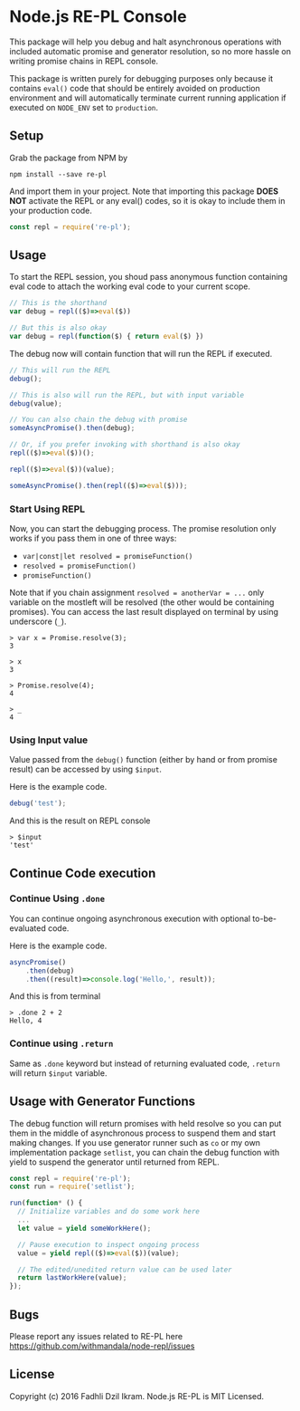 Node.js RE-PL Console
======================

This package will help you debug and halt asynchronous operations with included
automatic promise and generator resolution, so no more hassle on writing
promise chains in REPL console.

This package is written purely for debugging purposes only because it contains
`eval()` code that should be entirely avoided on production environment and
will automatically terminate current running application if executed on
`NODE_ENV` set to `production`.

## Setup

Grab the package from NPM by

```
npm install --save re-pl
```

And import them in your project. Note that importing this package **DOES NOT**
activate the REPL or any eval() codes, so it is okay to include them in your
production code.

```javascript
const repl = require('re-pl');
```

## Usage

To start the REPL session, you shoud pass anonymous function containing eval
code to attach the working eval code to your current scope.

```javascript
// This is the shorthand
var debug = repl(($)=>eval($))

// But this is also okay
var debug = repl(function($) { return eval($) })
```

The debug now will contain function that will run the REPL if executed.

```javascript
// This will run the REPL
debug();

// This is also will run the REPL, but with input variable
debug(value);

// You can also chain the debug with promise
someAsyncPromise().then(debug);

// Or, if you prefer invoking with shorthand is also okay
repl(($)=>eval($))();

repl(($)=>eval($))(value);

someAsyncPromise().then(repl(($)=>eval($)));
```

### Start Using REPL

Now, you can start the debugging process. The promise resolution only works
if you pass them in one of three ways:

- `var|const|let resolved = promiseFunction()`
- `resolved = promiseFunction()`
- `promiseFunction()`

Note that if you chain assignment `resolved = anotherVar = ...` only variable
on the mostleft will be resolved (the other would be containing promises).
You can access the last result displayed on terminal by using underscore (`_`).

```
> var x = Promise.resolve(3);
3

> x
3

> Promise.resolve(4);
4

> _
4
```

### Using Input value

Value passed from the `debug()` function (either by hand or from promise result)
can be accessed by using `$input`.

Here is the example code.

```javascript
debug('test');
```

And this is the result on REPL console

```
> $input
'test'
```

## Continue Code execution

### Continue Using `.done`

You can continue ongoing asynchronous execution with optional to-be-evaluated
code.

Here is the example code.

```javascript
asyncPromise()
    .then(debug)
    .then((result)=>console.log('Hello,', result));
```

And this is from terminal

```
> .done 2 + 2
Hello, 4
```

### Continue using `.return`

Same as `.done` keyword but instead of returning evaluated code, `.return`
will return `$input` variable.

## Usage with Generator Functions

The debug function will return promises with held resolve so you can put them
in the middle of asynchronous process to suspend them and start making changes.
If you use generator runner such as `co` or my own implementation package
`setlist`, you can chain the debug function with yield to suspend the generator
until returned from REPL.

```javascript
const repl = require('re-pl');
const run = require('setlist');

run(function* () {
  // Initialize variables and do some work here
  ...
  let value = yield someWorkHere();

  // Pause execution to inspect ongoing process
  value = yield repl(($)=>eval($))(value);

  // The edited/unedited return value can be used later
  return lastWorkHere(value);
});
```

## Bugs

Please report any issues related to RE-PL here 
<https://github.com/withmandala/node-repl/issues>

## License

Copyright (c) 2016 Fadhli Dzil Ikram. Node.js RE-PL is MIT Licensed.
